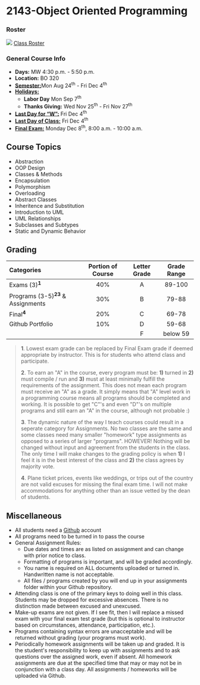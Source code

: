 # 2143-Object Oriented Programming

### Roster
![](https://d3vv6lp55qjaqc.cloudfront.net/items/220B0V0H3c041K2p251Z/google-sheets-16.png?X-CloudApp-Visitor-Id=1094421) [Class Roster](https://docs.google.com/spreadsheets/d/18bmuAJBjV5Yw5tzzXht_Dz1gcwoYvydZgtCaR_nECOw/edit?usp=sharing)


### General Course Info
- __Days:__ MW 4:30 p.m. - 5:50 p.m. 
- __Location:__ BO 320
- [__Semester:__](https://msutexas.edu/registrar/_assets/files/pdfs/acadcal2021.pdf)Mon Aug 24<sup>th</sup> - Fri Dec 4<sup>th</sup>
- [__Holidays:__](https://msutexas.edu/registrar/_assets/files/pdfs/acadcal2021.pdf)
  - __Labor Day__ Mon Sep 7<sup>th</sup>
  - __Thanks Giving:__ Wed Nov 25<sup>th</sup> - Fri Nov 27<sup>th</sup> 
- [__Last Day for “W”:__](https://msutexas.edu/registrar/_assets/files/pdfs/acadcal2021.pdf) Fri Dec 4<sup>th</sup>
- [__Last Day of Class:__](https://msutexas.edu/registrar/_assets/files/pdfs/acadcal2021.pdf) Fri Dec 4<sup>th</sup>
- [__Final Exam:__](https://msutexas.edu/registrar/_assets/files/pdfs/spring20finals.pdf) Monday Dec 8<sup>th</sup>, 8:00 a.m. - 10:00 a.m.

## Course Topics

- Abstraction
- OOP Design
- Classes & Methods
- Encapsulation
- Polymorphism
- Overloading
- Abstract Classes
- Inheritence and Substitution
- Introduction to UML
- UML Relationships 
- Subclasses and Subtypes
- Static and Dynamic Behavior

## Grading

| Categories                                                   | Portion of Course | Letter Grade | Grade Range |
| :----------------------------------------------------------- | :---------------: | :----------: | :---------: |
| Exams (3)<sup>**1**</sup>                                    |        40%        |      A       |   89-100    |
| Programs (3-5)<sup>**2**</sup><sup>**3**</sup> & Assignments |        30%        |      B       |    79-88    |
| Final<sup>**4**</sup>                                        |        20%        |      C       |    69-78    |
| Github Portfolio                                             |        10%        |      D       |    59-68    |
|                                                              |                   |      F       |  below 59   |


>**1**. Lowest exam grade can be replaced by Final Exam grade if deemed appropriate by instructor. This is for students who attend class and participate.
>
>**2**. To earn an "A" in the course, every program must be: **1)** turned in **2)** must compile / run and **3)** must at least minimally fulfill the requirements of the assignment. This does not mean each program must receive an "A" as a grade. It simply means that "A" level work in a programming course means all programs should be completed and working. It is possible to get "C"'s and even "D"'s on multiple programs and still earn an "A" in the course, although not probable :) 
>
>**3**. The dynamic nature of the way I teach courses could result in a seperate category for Assignments. No two classes are the same and some classes need many smaller "homework" type assignments as opposed to a series of larger "programs". HOWEVER! Nothing will be changed without input and agreement from the students in the class. The only time I will make changes to the grading policy is when **1)** I feel it is in the best interest of the class and **2)** the class agrees by majority vote. 
>
>**4**. Plane ticket prices, events like weddings, or trips out of the country are not valid excuses for missing the final exam time. I will not make accommodations for anything other than an issue vetted by the dean of students. 


## Miscellaneous

- All students need a [Github](http://github.com) account
- All programs need to be turned in to pass the course
- General Assignment Rules:
    - Due dates and times are as listed on assignment and can change with prior notice to class.
    - Formatting of programs is important, and will be graded accordingly. 
    - You name is required on ALL documents uploaded or turned in. Handwritten name is not acceptable.
    - All files / programs created by you will end up in your assignments folder within your Github repository. 
- Attending class is one of the primary keys to doing well in this class. Students may be dropped for excessive absences. There is no distinction made between excused and unexcused.
- Make-up exams are not given. If I see fit, then I will replace a missed exam with your final exam test grade (but this is optional to instructor based on circumstances, attendance, participation, etc.).
- Programs containing syntax errors are unacceptable and will be returned without grading (your programs must work).
- Periodically homework assignments will be taken up and graded. It is the student's responsibility to keep up with assignments and to ask questions over the assigned work, even if absent. All homework assignments are due at the specified time that may or may not be in conjunction with a class day. All assignments / homeworks will be uploaded via Github.


